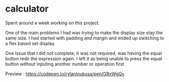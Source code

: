 # calculator

Spent around a week working on this project.

One of the main problems I had was trying to make the display size stay the same size. I had started with padding and margin and ended up switching to a flex based set display.

One issue that I did not complete, it was not required, was having the equal button redo the expression again. I left it as being unable to press the equal button without inputing another number or operation first

Preview : https://codepen.io/rylanloukusa/pen/GRxWgQv

